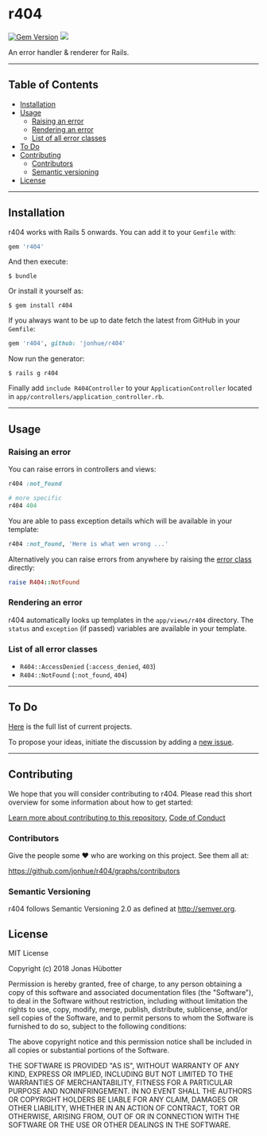 # r404

[![Gem Version](https://badge.fury.io/rb/r404.svg)](https://badge.fury.io/rb/r404) <img src="https://travis-ci.org/jonhue/r404.svg?branch=master" />

An error handler & renderer for Rails.

---

## Table of Contents

* [Installation](#installation)
* [Usage](#usage)
    * [Raising an error](#raising-an-error)
    * [Rendering an error](#rendering-an-error)
    * [List of all error classes](#list-of-all-error-classes)
* [To Do](#to-do)
* [Contributing](#contributing)
    * [Contributors](#contributors)
    * [Semantic versioning](#semantic-versioning)
* [License](#license)

---

## Installation

r404 works with Rails 5 onwards. You can add it to your `Gemfile` with:

```ruby
gem 'r404'
```

And then execute:

    $ bundle

Or install it yourself as:

    $ gem install r404

If you always want to be up to date fetch the latest from GitHub in your `Gemfile`:

```ruby
gem 'r404', github: 'jonhue/r404'
```

Now run the generator:

    $ rails g r404

Finally add `include R404Controller` to your `ApplicationController` located in `app/controllers/application_controller.rb`.

---

## Usage

### Raising an error

You can raise errors in controllers and views:

```ruby
r404 :not_found

# more specific
r404 404
```

You are able to pass exception details which will be available in your template:

```ruby
r404 :not_found, 'Here is what wen wrong ...'
```

Alternatively you can raise errors from anywhere by raising the [error class](#list-of-all-error-classes) directly:

```ruby
raise R404::NotFound
```

### Rendering an error

r404 automatically looks up templates in the `app/views/r404` directory. The `status` and `exception` (if passed) variables are available in your template.

### List of all error classes

* `R404::AccessDenied` (`:access_denied`, `403`)
* `R404::NotFound` (`:not_found`, `404`)

---

## To Do

[Here](https://github.com/jonhue/r404/projects/1) is the full list of current projects.

To propose your ideas, initiate the discussion by adding a [new issue](https://github.com/jonhue/r404/issues/new).

---

## Contributing

We hope that you will consider contributing to r404. Please read this short overview for some information about how to get started:

[Learn more about contributing to this repository](CONTRIBUTING.md), [Code of Conduct](CODE_OF_CONDUCT.md)

### Contributors

Give the people some :heart: who are working on this project. See them all at:

https://github.com/jonhue/r404/graphs/contributors

### Semantic Versioning

r404 follows Semantic Versioning 2.0 as defined at http://semver.org.

## License

MIT License

Copyright (c) 2018 Jonas Hübotter

Permission is hereby granted, free of charge, to any person obtaining a copy
of this software and associated documentation files (the "Software"), to deal
in the Software without restriction, including without limitation the rights
to use, copy, modify, merge, publish, distribute, sublicense, and/or sell
copies of the Software, and to permit persons to whom the Software is
furnished to do so, subject to the following conditions:

The above copyright notice and this permission notice shall be included in all
copies or substantial portions of the Software.

THE SOFTWARE IS PROVIDED "AS IS", WITHOUT WARRANTY OF ANY KIND, EXPRESS OR
IMPLIED, INCLUDING BUT NOT LIMITED TO THE WARRANTIES OF MERCHANTABILITY,
FITNESS FOR A PARTICULAR PURPOSE AND NONINFRINGEMENT. IN NO EVENT SHALL THE
AUTHORS OR COPYRIGHT HOLDERS BE LIABLE FOR ANY CLAIM, DAMAGES OR OTHER
LIABILITY, WHETHER IN AN ACTION OF CONTRACT, TORT OR OTHERWISE, ARISING FROM,
OUT OF OR IN CONNECTION WITH THE SOFTWARE OR THE USE OR OTHER DEALINGS IN THE
SOFTWARE.
